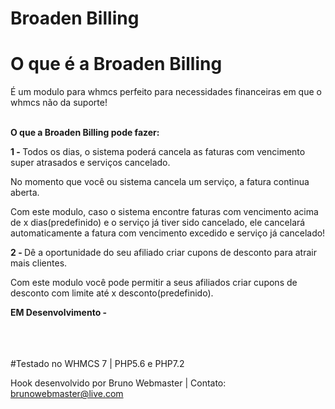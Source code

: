 # Broaden Billing

<h1>O que é a Broaden Billing</h1>
<p>É um modulo para whmcs perfeito para necessidades financeiras em que o whmcs não da suporte!</p>
<br>
<span style="font-weight: bold">O que a Broaden Billing pode fazer:</span><p>
<span style="font-weight: bold">1 - </span> Todos os dias, o sistema poderá cancela as faturas com vencimento super atrasados e serviços  cancelado.
<p>No momento que você ou sistema cancela um serviço, a fatura continua aberta.
<p>Com este modulo, caso o sistema encontre faturas com vencimento acima de x dias(predefinido) e o serviço já tiver sido cancelado, ele cancelará automaticamente a fatura com vencimento excedido e serviço já cancelado!

<p><p>
<span style="font-weight: bold">2 - </span>
Dê a oportunidade do seu afiliado criar cupons de desconto para atrair mais clientes.
<p>Com este modulo você pode permitir a seus afiliados criar cupons de desconto com limite até x desconto(predefinido).</p>
<p><span style="font-weight: bold">EM Desenvolvimento - </span></p>



<br>
<br><br>
#Testado no WHMCS 7 | PHP5.6 e PHP7.2

Hook desenvolvido por Bruno Webmaster | Contato: brunowebmaster@live.com
